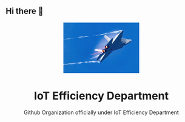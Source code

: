 ## Hi there 👋
<div align="center">
<img src="../pic/item.jpg" alt="moja global logo" height ="auto" width="200" />
<br />
<h1>IoT Efficiency Department</h1>
<p>
Github Organization officially under IoT Efficiency Department
</p>
</div>


